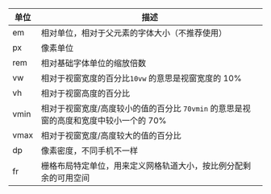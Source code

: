| 单位 | 描述                                                         |
| ---- | ------------------------------------------------------------ |
| em   | 相对单位，相对于父元素的字体大小（不推荐使用）               |
| px   | 像素单位                                                     |
| rem  | 相对基础字体单位的缩放倍数                                   |
| vw   | 相对于视窗宽度的百分比`10vw` 的意思是视窗宽度的 10%          |
| vh   | 相对于视窗高度的百分比                                       |
| vmin | 相对于视窗宽度/高度较小的值的百分比 `70vmin` 的意思是视窗的高度和宽度中较小一个的 70% |
| vmax | 相对于视窗宽度/高度较大的值的百分比                          |
| dp   | 像素密度，不同手机不一样                                     |
| fr   | 栅格布局特定单位，用来定义网格轨道大小，按比例分配剩余的可用空间 |

